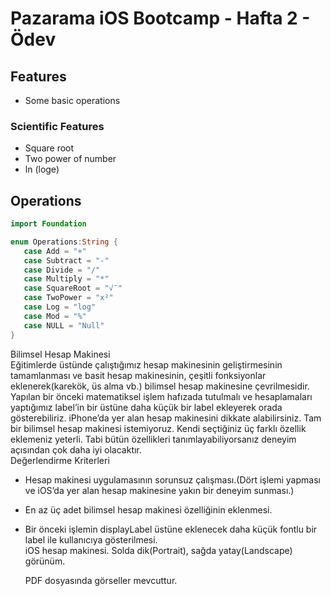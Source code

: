 
# Pazarama iOS Bootcamp - Hafta 2 - Ödev  

## Features
- Some basic operations
### Scientific Features 
- Square root
- Two power of number
- ln (loge)
## Operations

 ```swift
import Foundation

enum Operations:String {
    case Add = "+"
    case Subtract = "-"
    case Divide = "/"
    case Multiply = "*"
    case SquareRoot = "√¯"
    case TwoPower = "x²"
    case Log = "log"
    case Mod = "%"
    case NULL = "Null"
}
 ```
Bilimsel Hesap Makinesi  
Eğitimlerde üstünde çalıştığımız hesap makinesinin geliştirmesinin tamamlanması ve basit
hesap makinesinin, çeşitli fonksiyonlar eklenerek(karekök, üs alma vb.) bilimsel hesap
makinesine çevrilmesidir. Yapılan bir önceki matematiksel işlem hafızada tutulmalı ve
hesaplamaları yaptığımız label’in bir üstüne daha küçük bir label ekleyerek orada
gösterebiliriz. iPhone’da yer alan hesap makinesini dikkate alabilirsiniz. Tam bir bilimsel
hesap makinesi istemiyoruz. Kendi seçtiğiniz üç farklı özellik eklemeniz yeterli. Tabi bütün
özellikleri tanımlayabiliyorsanız deneyim açısından çok daha iyi olacaktır.  
Değerlendirme Kriterleri  
- Hesap makinesi uygulamasının sorunsuz çalışması.(Dört işlemi yapması ve iOS’da yer
alan hesap makinesine yakın bir deneyim sunması.)  
- En az üç adet bilimsel hesap makinesi özelliğinin eklenmesi.  
- Bir önceki işlemin displayLabel üstüne eklenecek daha küçük fontlu bir label ile
kullanıcıya gösterilmesi.  
iOS hesap makinesi. Solda dik(Portrait), sağda yatay(Landscape) görünüm.  
  
  
  PDF dosyasında görseller mevcuttur.
